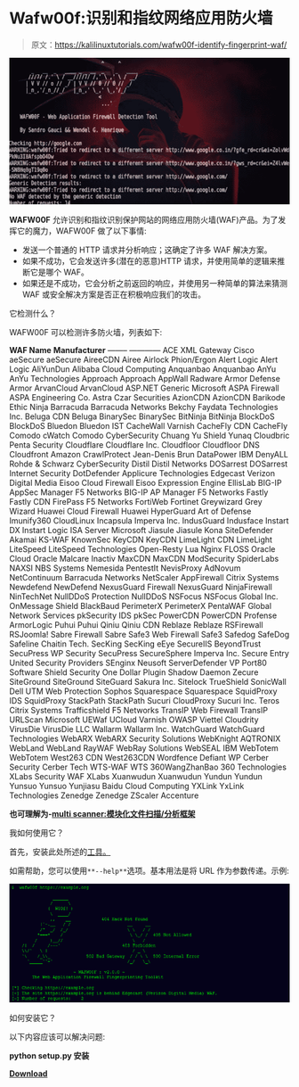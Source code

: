 # Wafw00f:识别和指纹网络应用防火墙

> 原文：<https://kalilinuxtutorials.com/wafw00f-identify-fingerprint-waf/>

[![Wafw00f : Identify & Fingerprint Web Application Firewall](img//ff4193314192777fa4369da7df1ef76d.png "Wafw00f : Identify & Fingerprint Web Application Firewall")](https://1.bp.blogspot.com/-zEku2-iGuho/XhXpDeJ2l7I/AAAAAAAAEVA/E58W9SN26S47IKFJFCU9Fb9C1Rsn7bf9ACLcBGAsYHQ/s1600/WAF%25281%2529.png)

**WAFW00F** 允许识别和指纹识别保护网站的网络应用防火墙(WAF)产品。为了发挥它的魔力，WAFW00F 做了以下事情:

*   发送一个普通的 HTTP 请求并分析响应；这确定了许多 WAF 解决方案。
*   如果不成功，它会发送许多(潜在的恶意)HTTP 请求，并使用简单的逻辑来推断它是哪个 WAF。
*   如果还是不成功，它会分析之前返回的响应，并使用另一种简单的算法来猜测 WAF 或安全解决方案是否正在积极响应我们的攻击。

它检测什么？

WAFW00F 可以检测许多防火墙，列表如下:

**WAF Name** **Manufacturer**
——– ————
ACE XML Gateway Cisco
aeSecure aeSecure
AireeCDN Airee
Airlock Phion/Ergon
Alert Logic Alert Logic
AliYunDun Alibaba Cloud Computing
Anquanbao Anquanbao
AnYu AnYu Technologies
Approach Approach
AppWall Radware
Armor Defense Armor
ArvanCloud ArvanCloud
ASP.NET Generic Microsoft
ASPA Firewall ASPA Engineering Co.
Astra Czar Securities
AzionCDN AzionCDN
Barikode Ethic Ninja
Barracuda Barracuda Networks
Bekchy Faydata Technologies Inc.
Beluga CDN Beluga
BinarySec BinarySec
BitNinja BitNinja
BlockDoS BlockDoS
Bluedon Bluedon IST
CacheWall Varnish
CacheFly CDN CacheFly
Comodo cWatch Comodo CyberSecurity
Chuang Yu Shield Yunaq
Cloudbric Penta Security
Cloudflare Cloudflare Inc.
Cloudfloor Cloudfloor DNS
Cloudfront Amazon
CrawlProtect Jean-Denis Brun
DataPower IBM
DenyALL Rohde & Schwarz CyberSecurity
Distil Distil Networks
DOSarrest DOSarrest Internet Security
DotDefender Applicure Technologies
Edgecast Verizon Digital Media
Eisoo Cloud Firewall Eisoo
Expression Engine EllisLab
BIG-IP AppSec Manager F5 Networks
BIG-IP AP Manager F5 Networks
Fastly Fastly CDN
FirePass F5 Networks
FortiWeb Fortinet
Greywizard Grey Wizard
Huawei Cloud Firewall Huawei
HyperGuard Art of Defense
Imunify360 CloudLinux
Incapsula Imperva Inc.
IndusGuard Indusface
Instart DX Instart Logic
ISA Server Microsoft
Jiasule Jiasule
Kona SiteDefender Akamai
KS-WAF KnownSec
KeyCDN KeyCDN
LimeLight CDN LimeLight
LiteSpeed LiteSpeed Technologies
Open-Resty Lua Nginx FLOSS
Oracle Cloud Oracle
Malcare Inactiv
MaxCDN MaxCDN
ModSecurity SpiderLabs
NAXSI NBS Systems
Nemesida PentestIt
NevisProxy AdNovum
NetContinuum Barracuda Networks
NetScaler AppFirewall Citrix Systems
Newdefend NewDefend
NexusGuard Firewall NexusGuard
NinjaFirewall NinTechNet
NullDDoS Protection NullDDoS
NSFocus NSFocus Global Inc.
OnMessage Shield BlackBaud
PerimeterX PerimeterX
PentaWAF Global Network Services
pkSecurity IDS pkSec
PowerCDN PowerCDN
Profense ArmorLogic
Puhui Puhui
Qiniu Qiniu CDN
Reblaze Reblaze
RSFirewall RSJoomla!
Sabre Firewall Sabre
Safe3 Web Firewall Safe3
Safedog SafeDog
Safeline Chaitin Tech.
SecKing SecKing
eEye SecureIIS BeyondTrust
SecuPress WP Security SecuPress
SecureSphere Imperva Inc.
Secure Entry United Security Providers
SEnginx Neusoft
ServerDefender VP Port80 Software
Shield Security One Dollar Plugin
Shadow Daemon Zecure
SiteGround SiteGround
SiteGuard Sakura Inc.
Sitelock TrueShield
SonicWall Dell
UTM Web Protection Sophos
Squarespace Squarespace
SquidProxy IDS SquidProxy
StackPath StackPath
Sucuri CloudProxy Sucuri Inc.
Teros Citrix Systems
Trafficshield F5 Networks
TransIP Web Firewall TransIP
URLScan Microsoft
UEWaf UCloud
Varnish OWASP
Viettel Cloudrity
VirusDie VirusDie LLC
Wallarm Wallarm Inc.
WatchGuard WatchGuard Technologies
WebARX WebARX Security Solutions
WebKnight AQTRONIX
WebLand WebLand
RayWAF WebRay Solutions
WebSEAL IBM
WebTotem WebTotem
West263 CDN West263CDN
Wordfence Defiant
WP Cerber Security Cerber Tech
WTS-WAF WTS
360WangZhanBao 360 Technologies
XLabs Security WAF XLabs
Xuanwudun Xuanwudun
Yundun Yundun
Yunsuo Yunsuo
Yunjiasu Baidu Cloud Computing
YXLink YxLink Technologies
Zenedge Zenedge
ZScaler Accenture

**也可理解为-[multi scanner:模块化文件扫描/分析框架](https://kalilinuxtutorials.com/multiscanner-modular-file-scanning-analysis/)**

我如何使用它？

首先，安装此处所述的[工具。](https://github.com/EnableSecurity/wafw00f#how-do-i-install-it)

如需帮助，您可以使用`**--help**`选项。基本用法是将 URL 作为参数传递。示例:

![](img//483d3c3b6313e5a953e9db7420e54feb.png)

如何安装它？

以下内容应该可以解决问题:

**python setup.py 安装**

[**Download**](https://github.com/EnableSecurity/wafw00f)